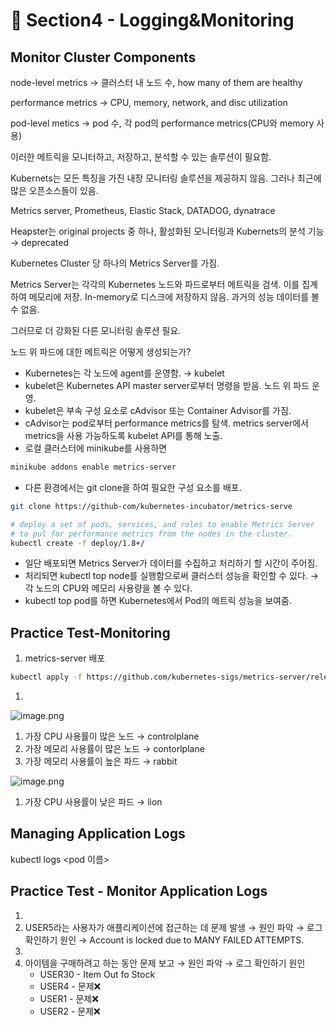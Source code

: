# 🍨 Section4 - Logging&Monitoring

## Monitor Cluster Components


node-level metrics → 클러스터 내 노드 수, how many of them are healthy


performance metrics → CPU, memory, network, and disc utilization


pod-level  metics → pod 수, 각 pod의 performance metrics(CPU와 memory 사용)


이러한 메트릭을 모니터하고, 저장하고, 분석할 수 있는 솔루션이 필요함.


Kubernets는 모든 특징을 가진 내장 모니터링 솔루션을 제공하지 않음. 그러나 최근에 많은 오픈소스들이 있음.


Metrics server, Prometheus, Elastic Stack, DATADOG, dynatrace


Heapster는 original projects 중 하나, 활성화된 모니터링과 Kubernets의 분석 기능 → deprecated


Kubernetes Cluster 당 하나의 Metrics Server를 가짐.


Metrics Server는 각각의 Kubernetes 노드와 파드로부터 메트릭을 검색. 이를 집계하여 메모리에 저장. In-memory로 디스크에 저장하지 않음. 과거의 성능 데이터를 볼 수 없음.


그러므로 더 강화된 다른 모니터링 솔루션 필요.


노드 위 파드에 대한 메트릭은 어떻게 생성되는가?

- Kubernetes는 각 노드에 agent를 운영함. → kubelet
- kubelet은 Kubernetes API master server로부터 명령을 받음. 노드 위 파드 운영.
- kubelet은 부속 구성 요소로 cAdvisor 또는 Container Advisor를 가짐.
- cAdvisor는 pod로부터 performance metrics를 탐색. metrics server에서 metrics을 사용 가능하도록  kubelet API를 통해 노출.
- 로컬 클러스터에 minikube를 사용하면

```bash
minikube addons enable metrics-server
```

- 다른 환경에서는 git clone을 하여 필요한 구성 요소를 배포.

```bash
git clone https://github-com/kubernetes-incubator/metrics-serve

# deploy a set of pods, services, and roles to enable Metrics Server
# to pul for performance metrics from the nodes in the cluster.
kubectl create -f deploy/1.8+/
```

- 일단 배포되면 Metrics Server가 데이터를 수집하고 처리하기 할 시간이 주어짐.
- 처리되면 kubectl top node를 실행함으로써 클러스터 성능을 확인할 수 있다. → 각 노드의 CPU와 메모리 사용량을 볼 수 있다.
- kubectl top pod를 하면 Kubernetes에서 Pod의 메트릭 성능을 보여줌.

## Practice Test-Monitoring

1. metrics-server 배포

```bash
kubectl apply -f https://github.com/kubernetes-sigs/metrics-server/releases/latest/download/components.yaml
```

1. 

![image.png](https://prod-files-secure.s3.us-west-2.amazonaws.com/b2ea2032-00e9-4883-a13b-cb03cf5b2334/be867e9c-0d47-47a3-971e-146d2c8c7945/image.png?X-Amz-Algorithm=AWS4-HMAC-SHA256&X-Amz-Content-Sha256=UNSIGNED-PAYLOAD&X-Amz-Credential=ASIAZI2LB4663UFIJRBQ%2F20250330%2Fus-west-2%2Fs3%2Faws4_request&X-Amz-Date=20250330T140650Z&X-Amz-Expires=3600&X-Amz-Security-Token=IQoJb3JpZ2luX2VjECYaCXVzLXdlc3QtMiJHMEUCIQDsmmYQqOBQ4ui2tdizLGJD%2BlG2TNn%2F4F%2B5YEgJn5N1TgIgG9hxOsytawdWajhuRmWAk%2F9bz52qqMvcTz3yJHs0%2FyYqiAQIj%2F%2F%2F%2F%2F%2F%2F%2F%2F%2F%2FARAAGgw2Mzc0MjMxODM4MDUiDKEMAKsRD8qf5ty0VCrcA%2BAU6%2BlR2xyX4yJhso3znaunjbqeoR4LM%2BowR6QQMM45wwWGNJHlbGaSAQN0PtRQHVKqDY9CiTzfJAXwQFVPxo6%2FOSSa%2BF%2F71XLF8YsX71LTRkWStjVBTcUlYWNTYlHu4Gb8Pakm5gR6JPBIh%2FEX2BmjLXKf6Qse8JDZ9DLaESkLV5jC8kDxRkyPE8lSZnCCODet2wZCRf4cFVi2vzbljSpTgvChSSqxpS8HrBxRhi5txI2Jag3h8BtAh8LN%2Busd7Q3vNzsOT6tEN%2FV7oGolAy3hunSPohOnCzqm9Vra2l05IO9%2FZX37wEftj9TNObcD7%2BPpZ9av7ILNawGJwS2OPAO%2FDUXDgXV7kyz9DVp8hbNdFhmXIwvjlng4P6%2FzXHOzSbky9vG3eP3ErZ7X0FT%2Bkrb0j%2F1EHbV851ExLVuWkou1X9z4IpS4BIhtOaRBZmuh49U88AJG4tm4E0tNRjUSCeQ%2B6Vve8j9KVd2Gf3NkVPZ5XZCt025aYRCnorbJ31Qx7TuhgzDMXptRy7Kd5vGJR0OYTw5Um46NkV%2Bd%2FsaqQs0U383t7%2Fid1Rx7%2FlGHLUZMw1QWxvt2eIY9mZ6wL2anqZPFbSsLKmdfP66Ik520ocN2sHlQHy6hVK3D9A5nMIyMpb8GOqUB2m7RsGnsPiS0FTLXx%2FTDH8IWrY6lBOR3AimnhQzkV68fEL%2BbzKM8FwvJaY%2Bi7xhpl7vXfOBBwo6rdImVwTN%2BG%2FNUZv8pjWOPKvtIodtCMucmnBxwE54Nvxg5TBR%2B%2F9HEX3nLiprRSwU9BmYsiAX1B30hg7bY88MLKwdLMtGUzbrVW2lDKqQRruRfBUE5CF7rtZmn5B6eagEinwO8ccFvdURP3ceZ&X-Amz-Signature=85333c3978cc7d325f532acd0b50df3c053fcd334621f3647bb8e712dc6a0bb2&X-Amz-SignedHeaders=host&x-id=GetObject)

1. 가장 CPU 사용률이 많은 노드 → controlplane
2. 가장 메모리 사용률이 많은 노드 → contorlplane
3. 가장 메모리 사용률이 높은 파드 → rabbit

![image.png](https://prod-files-secure.s3.us-west-2.amazonaws.com/b2ea2032-00e9-4883-a13b-cb03cf5b2334/a5ad8203-cf78-4c06-9de1-67cb491aedc9/image.png?X-Amz-Algorithm=AWS4-HMAC-SHA256&X-Amz-Content-Sha256=UNSIGNED-PAYLOAD&X-Amz-Credential=ASIAZI2LB4663UFIJRBQ%2F20250330%2Fus-west-2%2Fs3%2Faws4_request&X-Amz-Date=20250330T140650Z&X-Amz-Expires=3600&X-Amz-Security-Token=IQoJb3JpZ2luX2VjECYaCXVzLXdlc3QtMiJHMEUCIQDsmmYQqOBQ4ui2tdizLGJD%2BlG2TNn%2F4F%2B5YEgJn5N1TgIgG9hxOsytawdWajhuRmWAk%2F9bz52qqMvcTz3yJHs0%2FyYqiAQIj%2F%2F%2F%2F%2F%2F%2F%2F%2F%2F%2FARAAGgw2Mzc0MjMxODM4MDUiDKEMAKsRD8qf5ty0VCrcA%2BAU6%2BlR2xyX4yJhso3znaunjbqeoR4LM%2BowR6QQMM45wwWGNJHlbGaSAQN0PtRQHVKqDY9CiTzfJAXwQFVPxo6%2FOSSa%2BF%2F71XLF8YsX71LTRkWStjVBTcUlYWNTYlHu4Gb8Pakm5gR6JPBIh%2FEX2BmjLXKf6Qse8JDZ9DLaESkLV5jC8kDxRkyPE8lSZnCCODet2wZCRf4cFVi2vzbljSpTgvChSSqxpS8HrBxRhi5txI2Jag3h8BtAh8LN%2Busd7Q3vNzsOT6tEN%2FV7oGolAy3hunSPohOnCzqm9Vra2l05IO9%2FZX37wEftj9TNObcD7%2BPpZ9av7ILNawGJwS2OPAO%2FDUXDgXV7kyz9DVp8hbNdFhmXIwvjlng4P6%2FzXHOzSbky9vG3eP3ErZ7X0FT%2Bkrb0j%2F1EHbV851ExLVuWkou1X9z4IpS4BIhtOaRBZmuh49U88AJG4tm4E0tNRjUSCeQ%2B6Vve8j9KVd2Gf3NkVPZ5XZCt025aYRCnorbJ31Qx7TuhgzDMXptRy7Kd5vGJR0OYTw5Um46NkV%2Bd%2FsaqQs0U383t7%2Fid1Rx7%2FlGHLUZMw1QWxvt2eIY9mZ6wL2anqZPFbSsLKmdfP66Ik520ocN2sHlQHy6hVK3D9A5nMIyMpb8GOqUB2m7RsGnsPiS0FTLXx%2FTDH8IWrY6lBOR3AimnhQzkV68fEL%2BbzKM8FwvJaY%2Bi7xhpl7vXfOBBwo6rdImVwTN%2BG%2FNUZv8pjWOPKvtIodtCMucmnBxwE54Nvxg5TBR%2B%2F9HEX3nLiprRSwU9BmYsiAX1B30hg7bY88MLKwdLMtGUzbrVW2lDKqQRruRfBUE5CF7rtZmn5B6eagEinwO8ccFvdURP3ceZ&X-Amz-Signature=0a61a0f7caca093c1996abbe367eba952191f639f01f8c7c0c6cb13a232fc105&X-Amz-SignedHeaders=host&x-id=GetObject)

1. 가장 CPU 사용률이 낮은 파드 → lion

## Managing Application Logs


kubectl logs <pod 이름>


## Practice Test - Monitor Application Logs

1. 
2. USER5라는 사용자가 애플리케이션에 접근하는 데 문제 발생 → 원인 파악 → 로그 확인하기
원인 → Account is locked due to MANY FAILED ATTEMPTS.
3. 
4. 아이템을 구매하려고 하는 동안 문제 보고 → 원인 파악 → 로그 확인하기
원인
    - USER30 - Item Out fo Stock
    - USER4 - 문제❌
    - USER1 - 문제❌
    - USER2 - 문제❌
